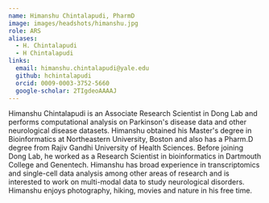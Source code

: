 ```yaml
---
name: Himanshu Chintalapudi, PharmD
image: images/headshots/himanshu.jpg
role: ARS
aliases:
  - H. Chintalapudi
  - H Chintalapudi
links:
  email: himanshu.chintalapudi@yale.edu
  github: hchintalapudi
  orcid: 0009-0003-3752-5660
  google-scholar: 2TIgdeoAAAAJ
---
```


Himanshu Chintalapudi is an Associate Research Scientist in Dong Lab and performs computational analysis on Parkinson's disease data and other neurological disease datasets. Himanshu obtained his Master's degree in Bioinformatics at Northeastern University, Boston and also has a Pharm.D degree from Rajiv Gandhi University of Health Sciences. Before joining Dong Lab, he worked as a Research Scientist in bioinformatics in Dartmouth College and Genentech. Himanshu has broad experience in transcriptomics and single-cell data analysis among other areas of research and is interested to work on multi-modal data to study neurological disorders. Himanshu enjoys photography, hiking, movies and nature in his free time.


















